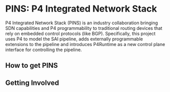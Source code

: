 # PINS: P4 Integrated Network Stack

P4 Integrated Network Stack (PINS) is an industry collaboration bringing SDN capabilities and P4 programmability to traditional routing devices that rely on embedded control protocols (like BGP). Specifically, this project uses P4 to model the SAI pipeline, adds externally programmable extensions to the pipeline and introduces P4Runtime as a new control plane interface for controlling the pipeline.

## How to get PINS

## Getting Involved
